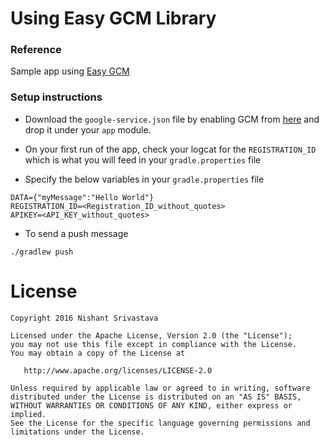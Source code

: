 # Using Easy GCM Library

### Reference
Sample app using [Easy GCM](https://github.com/inloop/easygcm)

### Setup instructions
+ Download the `google-service.json` file by enabling GCM from [here](https://developers.google.com/cloud-messaging/android/client) and drop it under your `app` module.

+ On your first run of the app, check your logcat for the `REGISTRATION_ID` which is what you will feed in your `gradle.properties` file

+ Specify the below variables in your `gradle.properties` file

```
DATA={"myMessage":"Hello World"}
REGISTRATION_ID=<Registration_ID_without_quotes>
APIKEY=<API_KEY_without_quotes>

```

+ To send a push message

```
./gradlew push
```


License
=======

    Copyright 2016 Nishant Srivastava

    Licensed under the Apache License, Version 2.0 (the "License");
    you may not use this file except in compliance with the License.
    You may obtain a copy of the License at

       http://www.apache.org/licenses/LICENSE-2.0

    Unless required by applicable law or agreed to in writing, software
    distributed under the License is distributed on an "AS IS" BASIS,
    WITHOUT WARRANTIES OR CONDITIONS OF ANY KIND, either express or implied.
    See the License for the specific language governing permissions and
    limitations under the License.
